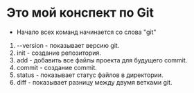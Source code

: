 # Это мой конспект по Git

* Начало всех команд начинается со слова "git"
1. --version - показывает версию git. 
2. init - создание репозитория.
3. add - добавить все файлы проекта для будущего commit.
4. commit - создание commit. 
5. status - показывает статус файлов в директории.
6. diff - показывает разницу между двумя ветками git.
